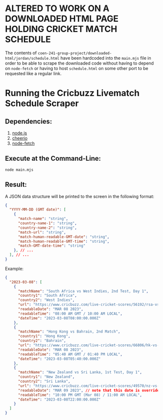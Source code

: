 # ALTERED TO WORK ON A DOWNLOADED HTML PAGE HOLDING CRICKET MATCH SCHEDULE

The contents of `coen-241-group-project/downloaded-html/jordan/schedule.html` have been hardcoded into the `main.mjs` file in order to be able to scrape the downloaded code without having to depend on `node-fetch` or having to host `schedule.html` on some other port to be requested like a regular link.


# Running the Cricbuzz Livematch Schedule Scraper

## Dependencies: 

1. [node.js](https://nodejs.org/en/download/)
2. [cheerio](https://www.npmjs.com/package/cheerio)
3. [node-fetch](https://www.npmjs.com/package/node-fetch)

## Execute at the Command-Line: 
`node main.mjs`

## Result: 
A JSON data structure will be printed to the screen in the following format:
```json
{
  "YYYY-MM-DD (GMT date)": [
    {
      "match-name": "string",
      "country-name-1": "string",
      "country-name-2": "string",
      "match-url": "string",
      "match-human-readable-GMT-date": "string",
      "match-human-readable-GMT-time": "string",
      "match-GMT-date-time": "string"
    }, // ...
  ], // ...
}
```
Example:
```json
{
  "2023-03-08": [
    {
      "matchName": "South Africa vs West Indies, 2nd Test, Day 1",
      "country1": "South Africa",
      "country2": "West Indies",
      "url": "https://www.cricbuzz.com/live-cricket-scores/56192/rsa-vs-wi-2nd-test-day-1-west-indies-tour-of-south-africa-2023",
      "readableDate": "MAR 08 2023",
      "readableTime": "08:00 AM GMT / 10:00 AM LOCAL",
      "dateTime": "2023-03-08T08:00:00.000Z"
    },
    {
      "matchName": "Hong Kong vs Bahrain, 2nd Match",
      "country1": "Hong Kong",
      "country2": "Bahrain",
      "url": "https://www.cricbuzz.com/live-cricket-scores/66806/hk-vs-bhr-2nd-match-hong-kong-quadrangular-series-2023",
      "readableDate": "MAR 08 2023",
      "readableTime": "05:40 AM GMT / 01:40 PM LOCAL",
      "dateTime": "2023-03-08T05:40:00.000Z"
    },
    {
      "matchName": "New Zealand vs Sri Lanka, 1st Test, Day 1",
      "country1": "New Zealand",
      "country2": "Sri Lanka",
      "url": "https://www.cricbuzz.com/live-cricket-scores/49570/nz-vs-sl-1st-test-day-1-sri-lanka-tour-new-zealand-2023",
      "readableDate": "MAR 09 2023", // note that this date is overriden by "readableTime" to get slotted into March 8
      "readableTime": "10:00 PM GMT (Mar 08) / 11:00 AM LOCAL",
      "dateTime": "2023-03-08T22:00:00.000Z"
    }
  ]
}
```